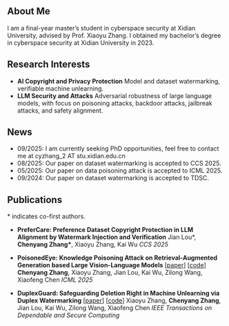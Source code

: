 ## About Me

I am a final-year master’s student in cyberspace security at Xidian University, advised by Prof. Xiaoyu Zhang. I obtained my bachelor’s degree in cyberspace security at Xidian University in 2023.

## Research Interests

- **AI Copyright and Privacy Protection**
  Model and dataset watermarking, verifiable machine unlearning.
- **LLM Security and Attacks**
  Adversarial robustness of large language models, with focus on poisoning attacks, backdoor attacks, jailbreak attacks, and safety alignment.

## News

- 09/2025: I am currently seeking PhD opportunities, feel free to contact me at cyzhang_2 AT stu.xidian.edu.cn
- 08/2025: Our paper on dataset watermarking is accepted to CCS 2025.
- 05/2025: Our paper on data poisoning attack is accepted to ICML 2025.
- 09/2024: Our paper on dataset watermarking is accepted to TDSC.

## Publications

\* indicates co-first authors.

- **PreferCare: Preference Dataset Copyright Protection in LLM Alignment by Watermark Injection and Verification**
  Jian Lou*, **Chenyang Zhang\***, Xiaoyu Zhang, Kai Wu
  *CCS 2025*

- **PoisonedEye: Knowledge Poisoning Attack on Retrieval-Augmented Generation based Large Vision-Language Models**
  [[paper](https://openreview.net/forum?id=6SIymOqJlc)] [[code](https://github.com/123000001212/PoisonedEye)]
  **Chenyang Zhang**, Xiaoyu Zhang, Jian Lou, Kai Wu, Zilong Wang, Xiaofeng Chen
  *ICML 2025*

- **DuplexGuard: Safeguarding Deletion Right in Machine Unlearning via Duplex Watermarking**
  [[paper](https://ieeexplore.ieee.org/document/10670570)] [[code](https://github.com/123000001212/DuplexGuard)]
  Xiaoyu Zhang, **Chenyang Zhang**, Jian Lou, Kai Wu, Zilong Wang, Xiaofeng Chen
  *IEEE Transactions on Dependable and Secure Computing*

